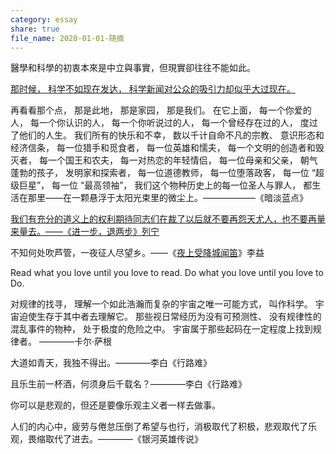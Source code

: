 ```yaml
---  
category: essay  
share: true  
file_name: 2020-01-01-随摘  
---  
```

  
  
醫學和科學的初衷本來是中立與事實，但現實卻往往不能如此。  
  
  
[那时候， 科学不如现在发达， 科学新闻对公众的吸引力却似乎大过现在。](https://www.changhai.org/articles/science/astronomy/messengers.php)  
  
  
再看看那个点， 那是此地， 那是家园， 那是我们。 在它上面， 每一个你爱的人， 每一个你认识的人， 每一个你听说过的人， 每一个曾经存在过的人， 度过了他们的人生。 我们所有的快乐和不幸， 数以千计自命不凡的宗教、 意识形态和经济信条， 每一位猎手和觅食者， 每一位英雄和懦夫， 每一个文明的创造者和毁灭者， 每一个国王和农夫， 每一对热恋的年轻情侣， 每一位母亲和父亲， 朝气蓬勃的孩子， 发明家和探索者， 每一位道德教师， 每一位堕落政客， 每一位 “超级巨星”， 每一位 “最高领袖”， 我们这个物种历史上的每一位圣人与罪人， 都生活在那里——在一颗悬浮于太阳光束里的微尘上。——————《暗淡蓝点》  
  
  
[我们有充分的道义上的权利期待同志们在裁了以后就不要再怨天尤人，也不要再量来量去。——《进一步，退两步》列宁](https://www.marxists.org/chinese/lenin-cworks/08/028.htm)  
  
不知何处吹芦管，一夜征人尽望乡。——《[夜上受降城闻笛](https://so.gushiwen.cn/shiwenv_d89eb1125b6d.aspx)》李益  
  
Read what you love until you love to read. Do what you love until you love to Do.  
  
对规律的找寻， 理解一个如此浩瀚而复杂的宇宙之唯一可能方式， 叫作科学。 宇宙迫使生存于其中者去理解它。 那些视日常经历为没有可预测性、 没有规律性的混乱事件的物种， 处于极度的危险之中。 宇宙属于那些起码在一定程度上找到规律者。 ————卡尔·萨根  
  
大道如青天，我独不得出。————李白《行路难》  
  
且乐生前一杯酒，何须身后千载名？————李白《行路难》  
  
你可以是悲观的，但还是要像乐观主义者一样去做事。  
  
人们的内心中，疲劳与倦怠压倒了希望与也行，消极取代了积极，悲观取代了乐观，畏缩取代了进去。————《银河英雄传说》
